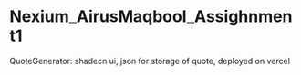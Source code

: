 # Nexium_AirusMaqbool_Assighnment1
QuoteGenerator: shadecn ui, json for storage of quote, deployed on vercel

